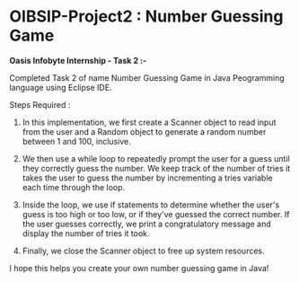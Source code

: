 # OIBSIP-Project2 : Number Guessing Game


__Oasis Infobyte Internship - Task 2 :-__

Completed Task 2 of name Number Guessing Game in Java Peogramming language using Eclipse IDE.

Steps Required :

1. In this implementation, we first create a Scanner object to read input from the user and a Random object to generate a random number between 1 and 100, inclusive.

2. We then use a while loop to repeatedly prompt the user for a guess until they correctly guess the number. We keep track of the number of tries it takes the user to guess the number by incrementing a tries variable each time through the loop.

3. Inside the loop, we use if statements to determine whether the user's guess is too high or too low, or if they've guessed the correct number. If the user guesses correctly, we print a congratulatory message and display the number of tries it took.

4. Finally, we close the Scanner object to free up system resources.

I hope this helps you create your own number guessing game in Java!
